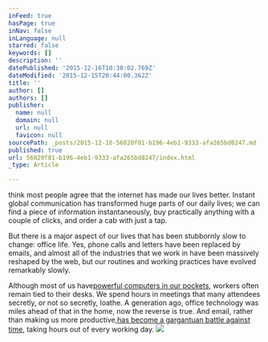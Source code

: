 ```yaml
---
inFeed: true
hasPage: true
inNav: false
inLanguage: null
starred: false
keywords: []
description: ''
datePublished: '2015-12-16T10:30:02.769Z'
dateModified: '2015-12-15T20:44:00.362Z'
title: ''
author: []
authors: []
publisher:
  name: null
  domain: null
  url: null
  favicon: null
sourcePath: _posts/2015-12-16-56820f81-b196-4eb1-9333-afa265bd8247.md
published: true
url: 56820f81-b196-4eb1-9333-afa265bd8247/index.html
_type: Article

---
```

think most people agree that the internet has made our lives better. Instant global communication has transformed huge parts of our daily lives; we can find a piece of information instantaneously, buy practically anything with a couple of clicks, and order a cab with just a tap.

But there is a major aspect of our lives that has been stubbornly slow to change: office life. Yes, phone calls and letters have been replaced by emails, and almost all of the industries that we work in have been massively reshaped by the web, but our routines and working practices have evolved remarkably slowly.

Although most of us have[powerful computers in our pockets][0], workers often remain tied to their desks. We spend hours in meetings that many attendees secretly, or not so secretly, loathe. A generation ago, office technology was miles ahead of that in the home, now the reverse is true. And email, rather than making us more productive,[has become a gargantuan battle against time][1], taking hours out of every working day.
![](https://the-grid-user-content.s3-us-west-2.amazonaws.com/1f5129a5-75a9-46be-b9f3-b5201d46cb5e.png)

[0]: http://www.telegraph.co.uk/technology/news/11949852/smartphone-apps-inexpensive-technology-thirty-years-ago.html
[1]: http://www.telegraph.co.uk/technology/news/11964562/Can-email-finally-be-killed-off.html